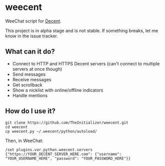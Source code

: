 # weecent
WeeChat script for [Decent](https://github.com/towerofnix/decent).

This project is in alpha stage and is not stable. If something breaks, let me know in the issue tracker.

## What can it do?
- Connect to HTTP and HTTPS Decent servers (can't connect to multiple servers at once though)
- Send messages
- Receive messages
- Get scrollback
- Show a nicklist with online/offline indicators
- Handle mentions

## How do I use it?

```
git clone https://github.com/TheInitializer/weecent.git
cd weecent
cp weecent.py ~/.weecent/python/autoload/
```

Then, in WeeChat:

```
/set plugins.var.python.weecent.servers {"https://YOUR_DECENT_SERVER_HERE.com": {"username": "YOUR_USERNAME_HERE", "password": "YOUR_PASSWORD_HERE"}}
